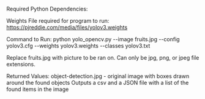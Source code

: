 Required Python Dependencies: 



Weights File required for program to run: 
https://pjreddie.com/media/files/yolov3.weights

Command to Run: 
python yolo_opencv.py --image fruits.jpg --config yolov3.cfg --weights yolov3.weights --classes yolov3.txt

Replace fruits.jpg with picture to be ran on. 
Can only be jpg, png, or jpeg file extensions. 

Returned Values: 
object-detection.jpg - original image with boxes drawn around the found objects
Outputs a csv and a JSON file with a list of the found items in the image
